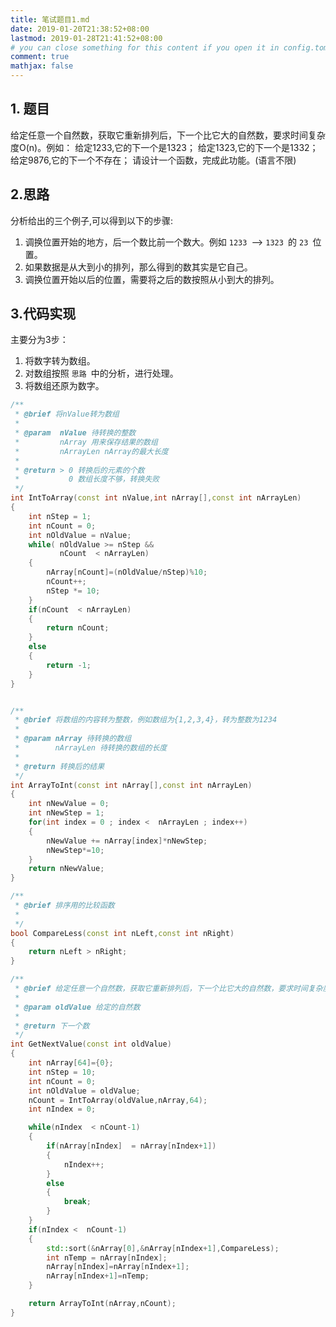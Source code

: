 ```yaml
---
title: 笔试题目1.md
date: 2019-01-20T21:38:52+08:00
lastmod: 2019-01-28T21:41:52+08:00
# you can close something for this content if you open it in config.toml.
comment: true
mathjax: false
---
```


## 1. 题目    

给定任意一个自然数，获取它重新排列后，下一个比它大的自然数，要求时间复杂度O(n)。例如：
        给定1233,它的下一个是1323；
        给定1323,它的下一个是1332；
        给定9876,它的下一个不存在；
        请设计一个函数，完成此功能。(语言不限)

## 2.思路    

分析给出的三个例子,可以得到以下的步骤:
1. 调换位置开始的地方，后一个数比前一个数大。例如 ```1233 ```——> ```1323 ```的 ```23 ```位置。
2. 如果数据是从大到小的排列，那么得到的数其实是它自己。
3. 调换位置开始以后的位置，需要将之后的数按照从小到大的排列。

## 3.代码实现    

主要分为3步：
1. 将数字转为数组。
2. 对数组按照 ```思路 ```中的分析，进行处理。
3. 将数组还原为数字。

```cpp
/**
 * @brief 将nValue转为数组
 * 
 * @param  nValue 待转换的整数
 *         nArray 用来保存结果的数组
 *         nArrayLen nArray的最大长度
 * 
 * @return > 0 转换后的元素的个数
 *           0 数组长度不够，转换失败
 */
int IntToArray(const int nValue,int nArray[],const int nArrayLen)
{
    int nStep = 1;
    int nCount = 0;
    int nOldValue = nValue;
    while( nOldValue >= nStep && 
           nCount  < nArrayLen)
    {
        nArray[nCount]=(nOldValue/nStep)%10;
        nCount++;
        nStep *= 10;
    }
    if(nCount  < nArrayLen)
    {
        return nCount;
    }
    else
    {
        return -1;
    }
}


/**
 * @brief 将数组的内容转为整数，例如数组为{1,2,3,4}，转为整数为1234
 * 
 * @param nArray 待转换的数组
 *        nArrayLen 待转换的数组的长度
 * 
 * @return 转换后的结果
 */
int ArrayToInt(const int nArray[],const int nArrayLen)
{
    int nNewValue = 0;
    int nNewStep = 1;
    for(int index = 0 ; index <  nArrayLen ; index++)
    {
        nNewValue += nArray[index]*nNewStep;
        nNewStep*=10;
    }
    return nNewValue;
}

/**
 * @brief 排序用的比较函数
 * 
 */
bool CompareLess(const int nLeft,const int nRight)
{
    return nLeft > nRight;
}

/**
 * @brief 给定任意一个自然数，获取它重新排列后，下一个比它大的自然数，要求时间复杂度O(n)
 * 
 * @param oldValue 给定的自然数
 * 
 * @return 下一个数
 */
int GetNextValue(const int oldValue)
{
    int nArray[64]={0};
    int nStep = 10;
    int nCount = 0;
    int nOldValue = oldValue;
    nCount = IntToArray(oldValue,nArray,64);
    int nIndex = 0;

    while(nIndex  < nCount-1)
    {
        if(nArray[nIndex]  = nArray[nIndex+1])
        {
            nIndex++;
        }
        else
        {
            break;
        }
    }
    if(nIndex <  nCount-1)
    {
        std::sort(&nArray[0],&nArray[nIndex+1],CompareLess);
        int nTemp = nArray[nIndex];
        nArray[nIndex]=nArray[nIndex+1];
        nArray[nIndex+1]=nTemp;
    }

    return ArrayToInt(nArray,nCount);
}

```